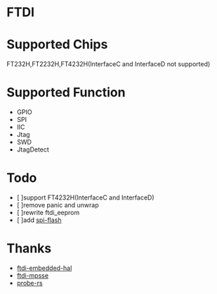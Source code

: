 # FTDI
# Supported Chips
FT232H,FT2232H,FT4232H(InterfaceC and InterfaceD not supported)
# Supported Function
- GPIO
- SPI
- IIC
- Jtag
- SWD
- JtagDetect
# Todo
- [ ]support FT4232H(InterfaceC and InterfaceD)
- [ ]remove panic and unwrap
- [ ]rewrite ftdi_eeprom
- [ ]add [spi-flash](https://github.com/adamgreig/spi-flash-rs)
# Thanks
- [ftdi-embedded-hal](https://github.com/ftdi-rs/ftdi-embedded-hal)
- [ftdi-mpsse](https://github.com/ftdi-rs/ftdi-mpsse)
- [probe-rs](https://github.com/probe-rs/probe-rs/tree/master/probe-rs/src/probe/ftdi/ftdaye)
